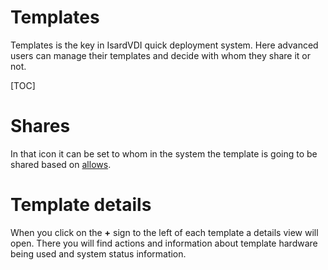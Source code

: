 <h1>Templates</h1>

Templates is the key in IsardVDI quick deployment system. Here advanced users can manage their templates and decide with whom they share it or not.

[TOC]

# Shares

In that icon it can be set to whom in the system the template is going to be shared based on [allows](allows.md#allows-form).

# Template details

When you click on the **+** sign to the left of each template a details view will open. There you will find actions and information about template hardware being used and system status information.

